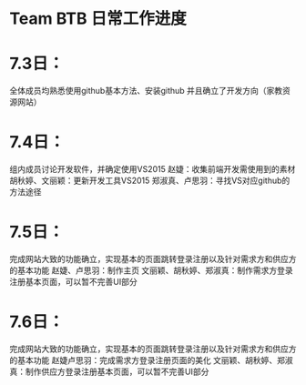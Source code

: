 # Team BTB 日常工作进度
# 7.3日：
全体成员均熟悉使用github基本方法、安装github
并且确立了开发方向（家教资源网站）
# 7.4日：
组内成员讨论开发软件，并确定使用VS2015
赵婕：收集前端开发需使用到的素材
胡秋婷、文丽颖：更新开发工具VS2015
郑淑真、卢思羽：寻找VS对应github的方法途径
# 7.5日：
完成网站大致的功能确立，实现基本的页面跳转登录注册以及针对需求方和供应方的基本功能
赵婕、卢思羽：制作主页
文丽颖、胡秋婷、郑淑真：制作需求方登录注册基本页面，可以暂不完善UI部分
# 7.6日：
完成网站大致的功能确立，实现基本的页面跳转登录注册以及针对需求方和供应方的基本功能
赵婕卢思羽：完成需求方登录注册页面的美化
文丽颖、胡秋婷、郑淑真：制作供应方登录注册基本页面，可以暂不完善UI部分
